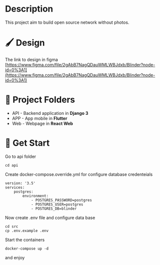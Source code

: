 # Description

This project aim to build open source network without photos.

# 🖌️ Design

The link to design in figma [https://www.figma.com/file/2gAbB7NagQDauWMLWBJdxb/Blinder?node-id=0%3A1](https://www.figma.com/file/2gAbB7NagQDauWMLWBJdxb/Blinder?node-id=0%3A1)


# 🔨 Project Folders

* API - Backend application in **Django 3**
* APP - App mobile in **Flutter**
* Web - Webpage in **React Web** 

# 🏁 Get Start

Go to api folder

```
cd api
```

Create docker-compose.override.yml for configure database credenteials

```
version: '3.5'
services: 
    postgres:
        environment: 
            - POSTGRES_PASSWORD=postgres
            - POSTGRES_USER=postgres
            - POSTGRES_DB=blinder
```

Now create .env file and configure data base 

```
cd src 
cp .env.example .env
```

Start the containers

```
docker-compose up -d
```

and enjoy 